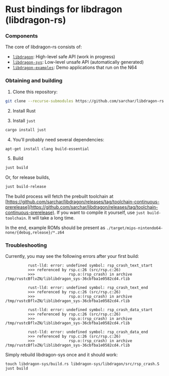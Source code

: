 # Rust bindings for libdragon (libdragon-rs)

### Components
The core of libdragon-rs consists of:

- [`libdragon`](./libdragon): High-level safe API (work in progress)
- [`libdragon-sys`](./libdragon-sys): Low-level unsafe API (automatically generated)
- [`libdragon-examples`](./libdragon-examples): Demo applications that run on the N64

### Obtaining and building

1. Clone this repository:

```bash
git clone --recurse-submodules https://github.com/sarchar/libdragon-rs
```

2. Install Rust

3. Install `just`
```bash
cargo install just
```

4. You'll probably need several dependencies:
```bash
apt-get install clang build-essential
```

5. Build
```bash
just build
```

Or, for release builds,

```bash
just build-release
```

The build process will fetch the prebuilt toolchain at 
[https://github.com/sarchar/libdragon/releases/tag/toolchain-continuous-prerelease](https://github.com/sarchar/libdragon/releases/tag/toolchain-continuous-prerelease). 
If you want to compile it yourself, use `just build-toolchain`.  It will take a long time.

In the end, example ROMs should be present as `./target/mips-nintendo64-none/{debug,release}/*.z64`

### Troubleshooting

Currently, you may see the following errors after your first build:
```
          rust-lld: error: undefined symbol: rsp_crash_text_start
          >>> referenced by rsp.c:26 (src/rsp.c:26)
          >>>               rsp.o:(rsp_crash) in archive /tmp/rustcBflvZN/liblibdragon_sys-36cbfba1e0582cd4.rlib

          rust-lld: error: undefined symbol: rsp_crash_text_end
          >>> referenced by rsp.c:26 (src/rsp.c:26)
          >>>               rsp.o:(rsp_crash) in archive /tmp/rustcBflvZN/liblibdragon_sys-36cbfba1e0582cd4.rlib

          rust-lld: error: undefined symbol: rsp_crash_data_start
          >>> referenced by rsp.c:26 (src/rsp.c:26)
          >>>               rsp.o:(rsp_crash) in archive /tmp/rustcBflvZN/liblibdragon_sys-36cbfba1e0582cd4.rlib

          rust-lld: error: undefined symbol: rsp_crash_data_end
          >>> referenced by rsp.c:26 (src/rsp.c:26)
          >>>               rsp.o:(rsp_crash) in archive /tmp/rustcBflvZN/liblibdragon_sys-36cbfba1e0582cd4.rlib
```

Simply rebuild libdragon-sys once and it should work:

```
touch libdragon-sys/build.rs libdragon-sys/libdragon/src/rsp_crash.S
just build
```

